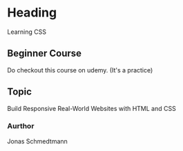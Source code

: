 # Heading

Learning CSS

## Beginner Course

Do checkout this course on udemy.
(It's a practice)

## Topic

Build Responsive Real-World Websites with HTML and CSS

### Aurthor

Jonas Schmedtmann